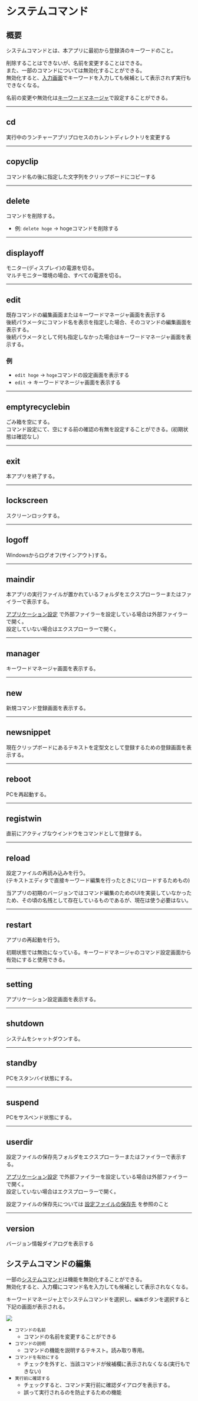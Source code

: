 # システムコマンド

## 概要

システムコマンドとは、本アプリに最初から登録済のキーワードのこと。

削除することはできないが、名前を変更することはできる。  
また、一部のコマンドについては無効化することができる。  
無効化すると、[入力画面](#入力画面)でキーワードを入力しても候補として表示されず実行もできなくなる。  

名前の変更や無効化は[キーワードマネージャ](#キーワードマネージャ)で設定することができる。

-----------

## cd

実行中のランチャーアプリプロセスのカレントディレクトリを変更する

-----------

## copyclip

コマンド名の後に指定した文字列をクリップボードにコピーする

-----------

## delete

コマンドを削除する。

- 例: `delete hoge` → hogeコマンドを削除する

-----------

## displayoff

モニター(ディスプレイ)の電源を切る。  
マルチモニター環境の場合、すべての電源を切る。

-----------

## edit

既存コマンドの編集画面またはキーワードマネージャ画面を表示する  
後続パラメータにコマンド名を表示を指定した場合、そのコマンドの編集画面を表示する。  
後続パラメータとして何も指定しなかった場合はキーワードマネージャ画面を表示する。

### 例

- `edit hoge` → `hoge`コマンドの設定画面を表示する
- `edit` → キーワードマネージャ画面を表示する


-----------

## emptyrecyclebin

ごみ箱を空にする。  
コマンド設定にて、空にする前の確認の有無を設定することができる。(初期状態は確認なし)

-----------

## exit

本アプリを終了する。

-----------

## lockscreen

スクリーンロックする。

-----------

## logoff

Windowsからログオフ(サインアウト)する。

-----------

## maindir

本アプリの実行ファイルが置かれているフォルダをエクスプローラーまたはファイラーで表示する。

[アプリケーション設定](#実行) で外部ファイラーを設定している場合は外部ファイラーで開く。  
設定していない場合はエクスプローラーで開く。

-----------

##  manager

キーワードマネージャ画面を表示する。

-----------

## new

新規コマンド登録画面を表示する。

-----------

## newsnippet

現在クリップボードにあるテキストを定型文として登録するための登録画面を表示する。

-----------

## reboot

PCを再起動する。

-----------

## registwin

直前にアクティブなウインドウをコマンドとして登録する。


-----------

## reload

設定ファイルの再読み込みを行う。  
(テキストエディタで直接キーワード編集を行ったときにリロードするためもの)

当アプリの初期のバージョンではコマンド編集のためのUIを実装していなかったため、その頃の名残として存在しているものであるが、現在は使う必要はない。

-----------

## restart

アプリの再起動を行う。

初期状態では無効になっている。キーワードマネージャのコマンド設定画面から有効にすると使用できる。

-----------

## setting

アプリケーション設定画面を表示する。

-----------

## shutdown

システムをシャットダウンする。

-----------

## standby

PCをスタンバイ状態にする。

-----------

## suspend

PCをサスペンド状態にする。

-----------

## userdir

設定ファイルの保存先フォルダをエクスプローラーまたはファイラーで表示する。

[アプリケーション設定](#実行) で外部ファイラーを設定している場合は外部ファイラーで開く。  
設定していない場合はエクスプローラーで開く。

設定ファイルの保存先については [設定ファイルの保存先](#設定ファイルの保存先) を参照のこと

-----------

## version

バージョン情報ダイアログを表示する


## システムコマンドの編集

一部の[システムコマンド](#システムコマンド)は機能を無効化することができる。  
無効化すると、入力欄にコマンド名を入力しても候補として表示されなくなる。

キーワードマネージャ上でシステムコマンドを選択し、`編集`ボタンを選択すると下記の画面が表示される。

![](image/edit-builtincommand.png)

- `コマンドの名前`
  - コマンドの名前を変更することができる
- `コマンドの説明`
  - コマンドの機能を説明するテキスト。読み取り専用。
- `コマンドを有効にする`
  - チェックを外すと、当該コマンドが候補欄に表示されなくなる(実行もできない)
- `実行前に確認する`
  - チェックすると、コマンド実行前に確認ダイアログを表示する。
  - 誤って実行されるのを防止するための機能

